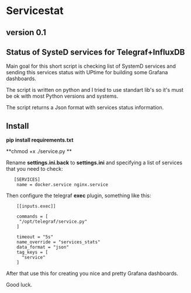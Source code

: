 # Servicestat

## version 0.1

## Status of SysteD services for Telegraf+InfluxDB

  Main goal for this short script is checking list of SystemD services 
  and sending this services status with UPtime for building some Grafana dashboards. 

  The script is written on python and I tried to use standart lib's so it's must be ok with 
  most Python versions and systems. 

  The script returns a Json format with services status information. 


## Install 

  **pip install requirements.txt**
  
  **chmod +x ./service.py **
  
  Rename **settings.ini.back** to **settings.ini**  and specifying a list of services that you need to check: 

```
   [SERVICES]
    name = docker.service nginx.service
```

Then configure the telegraf **exec** plugin, something like this: 

```
    [[inputs.exec]]

    commands = [
     "/opt/telegraf/service.py"
    ]

    timeout = "5s"
    name_override = "services_stats"
    data_format = "json"
    tag_keys = [
      "service"
    ]
```
After that use this for creating you nice and pretty Grafana dashboards.

Good luck. 

